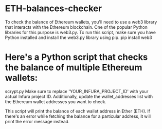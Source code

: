 # ETH-balances-checker
To check the balance of Ethereum wallets, you'll need to use a web3 library that interacts with the Ethereum blockchain. One of the popular Python libraries for this purpose is web3.py. To run this script, make sure you have Python installed and install the web3.py library using pip.
pip install web3
# Here's a Python script that checks the balance of multiple Ethereum wallets:
scrypt.py
Make sure to replace 'YOUR_INFURA_PROJECT_ID' with your actual Infura project ID. Additionally, update the wallet_addresses list with the Ethereum wallet addresses you want to check.

This script will print the balance of each wallet address in Ether (ETH). If there's an error while fetching the balance for a particular address, it will print the error message instead.
